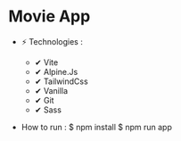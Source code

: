 # Movie App 

- ⚡  Technologies : 
     - ✔  Vite
     - ✔  Alpine.Js
     - ✔  TailwindCss
     - ✔  Vanilla
     - ✔  Git
     - ✔  Sass

- How to run :
  $ npm install
  $ npm run app
